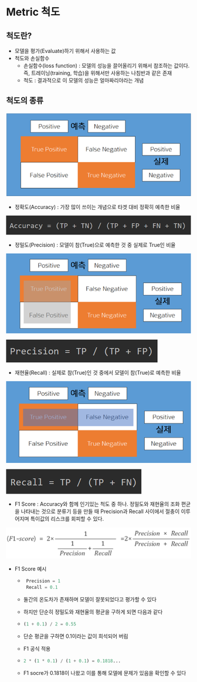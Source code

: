 # Metric 척도



## 척도란?

* 모델을 평가(Evaluate)하기 위해서 사용하는 값
* 척도와 손실함수
  * 손실함수(loss function) : 모델의 성능을 끌어올리기 위해서 참조하는 값이다. 즉, 트레이닝(training, 학습)을 위해서만 사용하는 나침반과 같은 존재
  * 척도 : 결과적으로 이 모델의 성능은 얼마짜리야라는 개념



## 척도의 종류

![image-20210628213352337](metric.assets/image-20210628213352337.png)

* 정확도(Accuracy) : 가장 많이 쓰이는 개념으로 타겟 대비 정확히 예측한 비율

![image-20210628213507420](metric.assets/image-20210628213507420.png)

* 정밀도(Precision) : 모델이 참(True)으로 예측한 것 중 실제로 True인 비율

![image-20210628213542779](metric.assets/image-20210628213542779.png)

![image-20210628213553318](metric.assets/image-20210628213553318.png)



* 재현율(Recall) : 실제로 참(True)인 것 중에서 모델이 참(True)로 예측한 비율

![image-20210628213639584](metric.assets/image-20210628213639584.png)

![image-20210628213647254](metric.assets/image-20210628213647254.png)



* F1 Score : Accuracy와 함께 인기있는 척도 중 하나. 정밀도와 재현율의 조화 편균을 나타내는 것으로 분류기 등을 만들 때 Precision과 Recall 사이에서 절충이 이루어지며 특이값의 리스크를 회피할 수 있다.

![image-20210628213658016](metric.assets/image-20210628213658016.png)

 * F1 Score 예시

    * ```python
       Precision = 1
       Recall = 0.1
      ```

    * 둘간의 온도차가 존재하며 모델이 잘못되었다고 평가할 수 있다

    * 하지만 단순히 정밀도와 재현율의 평균을 구하게 되면 다음과 같다

    * ```python
      (1 + 0.1) / 2 = 0.55
      ```

    * 단순 평균을 구하면 0.1이라는 값이 희석되어 버림

    * F1 공식 적용

    * ```python
      2 * (1 * 0.1) / (1 + 0.1) = 0.1818...
      ```

   	* F1 socre가 0.1818이 나왔고 이를 통해 모델에 문제가 있음을 확인할 수 있다


